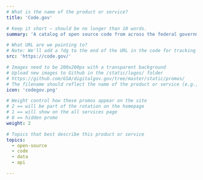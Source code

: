 ```yaml
---
# What is the name of the product or service?
title: 'Code.gov'

# Keep it short — should be no longer than 10 words.
summary: 'A catalog of open source code from across the federal government.'

# What URL are we pointing to?
# Note: We'll add a ?dg to the end of the URL in the code for tracking purposes
src: 'https://code.gov/'

# Images need to be 200x200px with a transparent background
# Upload new images to Github in the /static/logos/ folder
# https://github.com/GSA/digitalgov.gov/tree/master/static/promos/
# The filename should reflect the name of the product or service (e.g., challenge-gov.png)
icon: 'codegov.png'

# Weight control how these promos appear on the site
# 2 == will be part of the rotation on the homepage
# 1 == will show on the all services page
# 0 == hidden promo
weight: 2

# Topics that best describe this product or service
topics:
  - open-source
  - code
  - data
  - api

---
```

